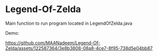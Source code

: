 # Legend-Of-Zelda
Main function to run program located in LegendOfZelda.java

Demo:

https://github.com/MAANadeem/Legend-Of-Zelda/assets/122587364/3e8b3808-08a8-4ce7-8f95-738d5e04bb87

